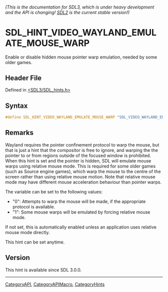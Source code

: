 ###### (This is the documentation for SDL3, which is under heavy development and the API is changing! [SDL2](https://wiki.libsdl.org/SDL2/) is the current stable version!)
# SDL_HINT_VIDEO_WAYLAND_EMULATE_MOUSE_WARP

Enable or disable hidden mouse pointer warp emulation, needed by some older games.

## Header File

Defined in [<SDL3/SDL_hints.h>](https://github.com/libsdl-org/SDL/blob/main/include/SDL3/SDL_hints.h)

## Syntax

```c
#define SDL_HINT_VIDEO_WAYLAND_EMULATE_MOUSE_WARP "SDL_VIDEO_WAYLAND_EMULATE_MOUSE_WARP"
```

## Remarks

Wayland requires the pointer confinement protocol to warp the mouse, but
that is just a hint that the compositor is free to ignore, and warping the
the pointer to or from regions outside of the focused window is prohibited.
When this hint is set and the pointer is hidden, SDL will emulate mouse
warps using relative mouse mode. This is required for some older games
(such as Source engine games), which warp the mouse to the centre of the
screen rather than using relative mouse motion. Note that relative mouse
mode may have different mouse acceleration behaviour than pointer warps.

The variable can be set to the following values:

- "0": Attempts to warp the mouse will be made, if the appropriate protocol
  is available.
- "1": Some mouse warps will be emulated by forcing relative mouse mode.

If not set, this is automatically enabled unless an application uses
relative mouse mode directly.

This hint can be set anytime.

## Version

This hint is available since SDL 3.0.0.

----
[CategoryAPI](CategoryAPI), [CategoryAPIMacro](CategoryAPIMacro), [CategoryHints](CategoryHints)

